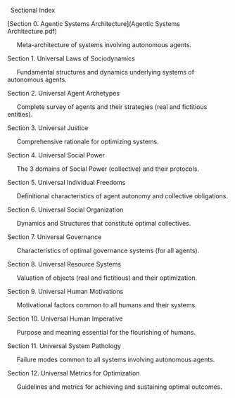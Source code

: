 ﻿` `Sectional Index

[Section 0.  Agentic Systems Architecture](Agentic Systems Architecture.pdf)

`	`Meta-architecture of systems involving autonomous agents.

Section 1.  Universal Laws of Sociodynamics

`	`Fundamental structures and dynamics underlying systems of autonomous agents.

Section 2.  Universal Agent Archetypes

`	`Complete survey of agents and their strategies (real and fictitious entities).

Section 3.  Universal Justice

`	`Comprehensive rationale for optimizing systems.

Section 4.  Universal Social Power

`	`The 3 domains of Social Power (collective) and their protocols.

Section 5.  Universal Individual Freedoms

`	`Definitional characteristics of agent autonomy and collective obligations.

Section 6.  Universal Social Organization

`	`Dynamics and Structures that constitute optimal collectives.

Section 7.  Universal Governance

`	`Characteristics of optimal governance systems (for all agents).

Section 8.  Universal Resource Systems

`	`Valuation of objects (real and fictitious) and their optimization.

Section 9.  Universal Human Motivations

`	`Motivational factors common to all humans and their systems.

Section 10.  Universal Human Imperative

`	`Purpose and meaning essential for the flourishing of humans.

Section 11.  Universal System Pathology

`	`Failure modes common to all systems involving autonomous agents.

Section 12.  Universal Metrics for Optimization

`	`Guidelines and metrics for achieving and sustaining optimal outcomes.




